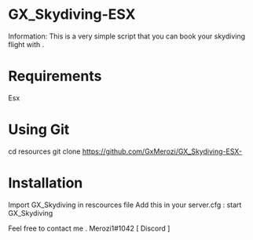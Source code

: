 # GX_Skydiving-ESX


Information: This is a very simple script that you can book your skydiving flight with . 

# Requirements
 Esx 
# Using Git
cd resources
git clone https://github.com/GxMerozi/GX_Skydiving-ESX- 


# Installation
Import GX_Skydiving in rescources file 
Add this in your server.cfg :
start GX_Skydiving


Feel free to contact me .
Merozi1#1042 [ Discord ]
